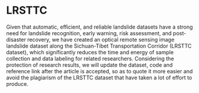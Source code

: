 # LRSTTC
Given that automatic, efficient, and reliable landslide datasets have a strong need for landslide recognition, early warning, risk assessment, and post-disaster recovery, we have created an optical remote sensing image landslide dataset along the Sichuan-Tibet Transportation Corridor (LRSTTC dataset), which significantly reduces the time and energy of sample collection and data labeling for related researchers.
Considering the protection of research results, we will update the dataset, code and reference link after the article is accepted, so as to quote it more easier and avoid the plagiarism of the LRSTTC dataset that have taken a lot of effort to produce.
